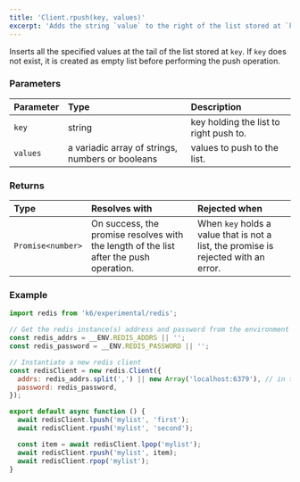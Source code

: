 ```yaml
---
title: 'Client.rpush(key, values)'
excerpt: 'Adds the string `value` to the right of the list stored at `key`.'
---
```


Inserts all the specified values at the tail of the list stored at `key`. If `key` does not exist, it is created as empty list before performing the push operation.

### Parameters

| Parameter | Type   | Description                            |
| :-------- | :----- | :------------------------------------- |
| `key`     | string | key holding the list to right push to. |
| `values`  | a variadic array of strings, numbers or booleans  | values to push to the list.            |


### Returns

| Type              | Resolves with                                                                          | Rejected when                                                                       |
| :---------------- | :------------------------------------------------------------------------------------- | :---------------------------------------------------------------------------------- |
| `Promise<number>` | On success, the promise resolves with the length of the list after the push operation. | When `key` holds a value that is not a list, the promise is rejected with an error. |

### Example

<CodeGroup labels={[]}>

```javascript
import redis from 'k6/experimental/redis';

// Get the redis instance(s) address and password from the environment
const redis_addrs = __ENV.REDIS_ADDRS || '';
const redis_password = __ENV.REDIS_PASSWORD || '';

// Instantiate a new redis client
const redisClient = new redis.Client({
  addrs: redis_addrs.split(',') || new Array('localhost:6379'), // in the form of 'host:port', separated by commas
  password: redis_password,
});

export default async function () {
  await redisClient.lpush('mylist', 'first');
  await redisClient.rpush('mylist', 'second');

  const item = await redisClient.lpop('mylist');
  await redisClient.rpush('mylist', item);
  await redisClient.rpop('mylist');
}
```

</CodeGroup>